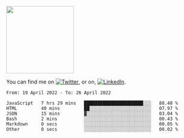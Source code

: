 <!-- ![visitors](https://visitor-badge.glitch.me/badge?page_id=page.id) -->

<img height="180em" src="https://github-readme-stats.vercel.app/api?username=alihernandez&show_icons=true&hide_border=true&&count_private=true&include_all_commits=true" />

<!-- Actual text -->

You can find me on [![Twitter][1.2]][1], or on, [![LinkedIn][2.2]][2].

<!-- Icons -->

[1.2]: http://i.imgur.com/wWzX9uB.png (twitter icon without padding)
[2.2]: https://raw.githubusercontent.com/MartinHeinz/MartinHeinz/master/linkedin-3-16.png (LinkedIn icon without padding)

<!-- Links to your social media accounts -->

[1]: https://twitter.com/phantomramen
[2]: https://www.linkedin.com/in/ali-hernandez-96b1b71a9/

<!--START_SECTION:waka-->

```text
From: 19 April 2022 - To: 26 April 2022

JavaScript   7 hrs 29 mins   ██████████████████████░░░   88.48 %
HTML         40 mins         ██░░░░░░░░░░░░░░░░░░░░░░░   07.97 %
JSON         15 mins         ▓░░░░░░░░░░░░░░░░░░░░░░░░   03.04 %
Bash         2 mins          ░░░░░░░░░░░░░░░░░░░░░░░░░   00.43 %
Markdown     0 secs          ░░░░░░░░░░░░░░░░░░░░░░░░░   00.05 %
Other        0 secs          ░░░░░░░░░░░░░░░░░░░░░░░░░   00.02 %
```

<!--END_SECTION:waka-->
